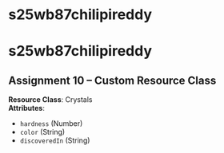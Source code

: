 # s25wb87chilipireddy
# s25wb87chilipireddy

## Assignment 10 – Custom Resource Class

**Resource Class**: Crystals  
**Attributes**:
- `hardness` (Number)
- `color` (String)
- `discoveredIn` (String)

